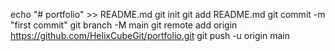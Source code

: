 echo "# portfolio" >> README.md
git init
git add README.md
git commit -m "first commit"
git branch -M main
git remote add origin https://github.com/HelixCubeGit/portfolio.git
git push -u origin main

